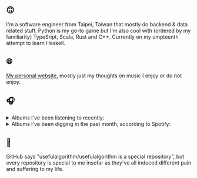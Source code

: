 ## 🙃

I'm a software engineer from Taipei, Taiwan that mostly do backend & data related stuff. Python is my go-to game but I'm also cool with (ordered by my familiarity) TypeSript, Scala, Rust and C++. Currently on my umpteenth attempt to learn Haskell.

## 🌐

[My personal website](https://usefulalgorithm.github.io/), mostly just my thoughts on music I enjoy or do not enjoy.

## 🎧

<details>
<summary>Albums I've been listening to recently:</summary>

- _Gift Songs_, by Jefre Cantu-Ledesma
- _End of the Middle_, by Richard Dawson
- _如果每天都可以 happy happy 誰想要sad:＊- 合作的秘密_, by 陳嫺靜
- _Halo On The Inside_, by Circuit des Yeux

</details>

<details>
<summary>Albums I've been digging in the past month, according to Spotify:</summary>

- _Only Good Dreams for Me_, by Zaumne
- _第八作品集『無題』_, by downy
- _如果每天都可以 happy happy 誰想要sad:＊- 合作的秘密_, by 陳嫺靜
- _End of the Middle_, by Richard Dawson
- _Genuine Dexterity_, by Kenny Segal, K-The-I???
- _Decide Which Way The Eyes Are Looking_, by Lina Tullgren
- _Halo On The Inside_, by Circuit des Yeux
- _Gift Songs_, by Jefre Cantu-Ledesma
- _This Is the Album of a Band Called Adebisi Shank_, by Adebisi Shank
- _Cowards_, by Squid
- _Dead Channel Sky_, by clipping.
- _Goyard Ibn Said_, by Ghais Guevara

</details>

## 💬

GitHub says "usefulalgorithm/usefulalgorithm is a special repository", but every repository is special to me insofar as they've all induced different pain and suffering to my life.